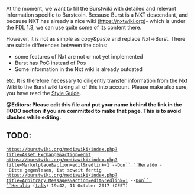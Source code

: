 At the moment, we want to fill the Burstwiki with detailed and relevant information specific to Burstcoin. Because Burst is a NXT descendant, and because NXT has already a nice wiki (https://nxtwiki.org)- which is under the [FDL 1.3](https://www.gnu.org/copyleft/fdl.html%7CGNU), we can use quite some of its content there.

However, it is not as simple as copy&paste and replace Nxt-&gt;Burst. There are subtle differences between the coins:

-   some features of Nxt are not or not yet implemented
-   Burst has PoC instead of Pos
-   Some information in the Nxt wiki is already outdated

etc. It is therefore necessary to diligently transfer information from the Nxt Wiki to the Burst wiki taking all of this into account. Please make also sure, you have read the [Style Guide](style-guide.md).

**@Editors: Please edit this file and put your name behind the link in the TODO section if you are committed to make that page. This is to avoid clashes while editing.**

TODO:
-----

[`https://burstwiki.org/mediawiki/index.php?title=Asset_Exchange&action=edit`](https://burstwiki.org/mediawiki/index.php?title=Asset_Exchange&action=edit)
[`https://burstwiki.org/mediawiki/index.php?title=Marketplace&action=edit&redlink=1`](https://burstwiki.org/mediawiki/index.php?title=Marketplace&action=edit&redlink=1)` --`[`Don`` ``Heraldo`](user-don-heraldo.md)` - Bitte gegenlesen, ist soweit fertig`
[`https://burstwiki.org/mediawiki/index.php?title=Arbitrary_Messages&action=edit&redlink=1`](https://burstwiki.org/mediawiki/index.php?title=Arbitrary_Messages&action=edit&redlink=1)` --`[`Don`` ``Heraldo`](user-don-heraldo.md)` (`[`talk`](user-talk-don-heraldo.md)`) 19:42, 11 October 2017 (CEST)`
